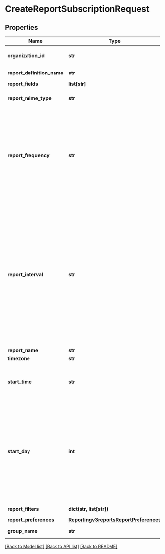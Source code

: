# CreateReportSubscriptionRequest

## Properties
Name | Type | Description | Notes
------------ | ------------- | ------------- | -------------
**organization_id** | **str** | Valid CyberSource organizationId | [optional] 
**report_definition_name** | **str** | Valid Report Definition Name | 
**report_fields** | **list[str]** |  | 
**report_mime_type** | **str** | Valid values: - application/xml - text/csv  | 
**report_frequency** | **str** | &#39;The frequency for which subscription is created.&#39; **NOTE: Do not document USER_DEFINED Frequency field in developer center** Valid Values:   - &#39;DAILY&#39;   - &#39;WEEKLY&#39;   - &#39;MONTHLY&#39;   - &#39;USER_DEFINED&#39;  | 
**report_interval** | **str** | If the reportFrequency is User-defined, reportInterval should be in **ISO 8601 time format** Please refer the following link to know more about ISO 8601 format.[Rfc Time Format](https://en.wikipedia.org/wiki/ISO_8601#Durations)  **Example time format for 2 hours and 30 Mins:**   - PT2H30M **NOTE: Do not document reportInterval field in developer center**  | [optional] 
**report_name** | **str** |  | 
**timezone** | **str** |  | 
**start_time** | **str** | The hour at which the report generation should start. It should be in hhmm format. | 
**start_day** | **int** | This is the start day if the frequency is WEEKLY or MONTHLY. The value varies from 1-7 for WEEKLY and 1-31 for MONTHLY. For WEEKLY 1 means Sunday and 7 means Saturday. By default the value is 1. | [optional] 
**report_filters** | **dict(str, list[str])** | List of filters to apply | [optional] 
**report_preferences** | [**Reportingv3reportsReportPreferences**](Reportingv3reportsReportPreferences.md) |  | [optional] 
**group_name** | **str** | Valid GroupName | [optional] 

[[Back to Model list]](../README.md#documentation-for-models) [[Back to API list]](../README.md#documentation-for-api-endpoints) [[Back to README]](../README.md)


